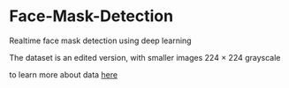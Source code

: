 # Face-Mask-Detection
Realtime face mask detection using deep learning

The dataset is an edited version, with smaller images 224 × 224 grayscale

to learn more about data [here](https://www.kaggle.com/datasets/pranavsingaraju/facemask-detection-dataset-20000-images)

